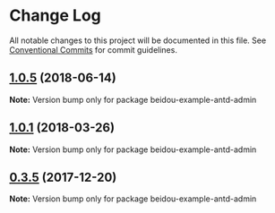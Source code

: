 # Change Log

All notable changes to this project will be documented in this file.
See [Conventional Commits](https://conventionalcommits.org) for commit guidelines.

<a name="1.0.5"></a>

## [1.0.5](https://github.com/alibaba/beidou/compare/v1.0.4...v1.0.5) (2018-06-14)

**Note:** Version bump only for package beidou-example-antd-admin

<a name="1.0.1"></a>

## [1.0.1](https://github.com/alibaba/beidou/compare/v1.0.0...v1.0.1) (2018-03-26)

**Note:** Version bump only for package beidou-example-antd-admin

<a name="0.3.5"></a>

## [0.3.5](https://github.com/alibaba/beidou/compare/v0.3.4...v0.3.5) (2017-12-20)

**Note:** Version bump only for package beidou-example-antd-admin
